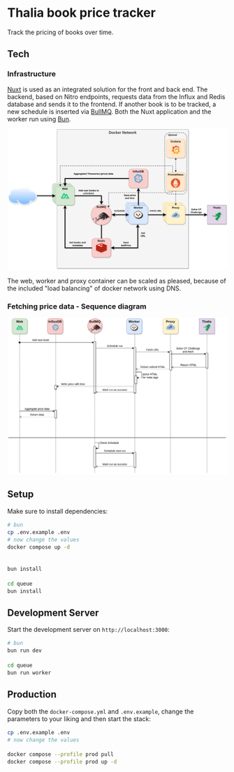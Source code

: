 # Thalia book price tracker

Track the pricing of books over time.

## Tech

### Infrastructure

[Nuxt](https://nuxt.com/) is used as an integrated solution for the front and back end. The backend, based on Nitro
endpoints, requests data
from the Influx and Redis database and sends it to the frontend. If another book is to be tracked, a new schedule is
inserted via [BullMQ](https://bullmq.io/). Both the Nuxt application and the worker run using [Bun](https://bun.sh/).

![Infrastructure](assets/infra.drawio.png)

The web, worker and proxy container can be scaled as pleased, because of the included "load balancing" of docker network
using DNS.

### Fetching price data - Sequence diagram

![Sequence diagram](assets/sequence.drawio.png)

## Setup

Make sure to install dependencies:

```bash
# bun
cp .env.example .env
# now change the values
docker compose up -d


bun install

cd queue
bun install
```

## Development Server

Start the development server on `http://localhost:3000`:

```bash
# bun
bun run dev

cd queue
bun run worker
```

## Production

Copy both the `docker-compose.yml` and `.env.example`, change the parameters to your liking and then start the stack:

```bash
cp .env.example .env
# now change the values

docker compose --profile prod pull
docker compose --profile prod up -d
```

